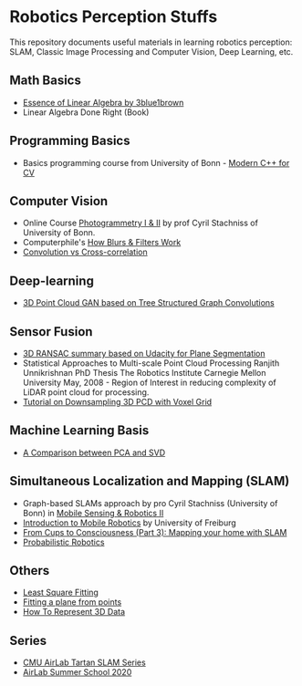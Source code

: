 # Robotics Perception Stuffs

This repository documents useful materials in learning robotics perception: SLAM, Classic Image Processing and Computer Vision, Deep Learning, etc.

## Math Basics
- [Essence of Linear Algebra by 3blue1brown](https://www.youtube.com/playlist?list=PLZHQObOWTQDPD3MizzM2xVFitgF8hE_ab)
- Linear Algebra Done Right (Book)

## Programming Basics
- Basics programming course from University of Bonn - [Modern C++ for CV](https://www.ipb.uni-bonn.de/teaching/cpp-2020/)

## Computer Vision
- Online Course [Photogrammetry I & II](https://www.ipb.uni-bonn.de/photo12-2021/) by prof Cyril Stachniss of University of Bonn.
- Computerphile's [How Blurs & Filters Work](https://youtu.be/C_zFhWdM4ic)
- [Convolution vs Cross-correlation](https://glassboxmedicine.com/2019/07/26/convolution-vs-cross-correlation/)

## Deep-learning
- [3D Point Cloud GAN based on Tree Structured Graph Convolutions](https://github.com/seowok/TreeGAN)

## Sensor Fusion
- [3D RANSAC summary based on Udacity for Plane Segmentation](https://medium.com/@ajithraj_gangadharan/3d-ransac-algorithm-for-lidar-pcd-segmentation-315d2a51351)
- Statistical Approaches to Multi-scale Point Cloud Processing Ranjith Unnikrishnan PhD Thesis The Robotics Institute Carnegie Mellon University May, 2008 - Region of Interest in reducing complexity of LiDAR point cloud for processing.
- [Tutorial on Downsampling 3D PCD with Voxel Grid](https://adioshun.gitbooks.io/pcl/content/Tutorial/Filtering/pcl-cpp-downsampling-a-pointcloud-using-a-voxelgrid-filter.html)

## Machine Learning Basis
- [A Comparison between PCA and SVD](https://jonathan-hui.medium.com/machine-learning-linear-algebra-eigenvalue-and-eigenvector-f8d0493564c9)

## Simultaneous Localization and Mapping (SLAM)
- Graph-based SLAMs approach by pro Cyril Stachniss (University of Bonn) in [Mobile Sensing & Robotics II](https://www.ipb.uni-bonn.de/msr2-2021/)
- [Introduction to Mobile Robotics](http://ais.informatik.uni-freiburg.de/teaching/ss21/robotics/) by University of Freiburg
- [From Cups to Consciousness (Part 3): Mapping your home with SLAM](https://towardsdatascience.com/from-cups-to-consciousness-part-3-mapping-your-home-with-slam-8a9129c2ed58)
- [Probabilistic Robotics](https://www.amazon.sg/Probabilistic-Robotics-Sebastian-Thrun/dp/0262201623)

## Others
- [Least Square Fitting](https://www.geometrictools.com/Documentation/LeastSquaresFitting.pdf)
- [Fitting a plane from points](http://www.ilikebigbits.com/2015_03_04_plane_from_points.html)
- [How To Represent 3D Data](https://towardsdatascience.com/how-to-represent-3d-data-66a0f6376afb)

## Series
- [CMU AirLab Tartan SLAM Series](http://theairlab.org/tartanslamseries/)
- [AirLab Summer School 2020](http://theairlab.org/summer2020/)


